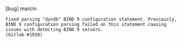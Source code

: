 [bug] marcin

    Fixed parsing "dyndb" BIND 9 configuration statement. Previously,
    BIND 9 configuration parsing failed on this statement causing
    issues with detecting BIND 9 servers.
    (Gitlab #1938)
